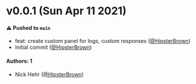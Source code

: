 # v0.0.1 (Sun Apr 11 2021)

#### ⚠️ Pushed to `main`

- feat: create custom panel for logs, custom responses ([@HipsterBrown](https://github.com/HipsterBrown))
- Initial commit ([@HipsterBrown](https://github.com/HipsterBrown))

#### Authors: 1

- Nick Hehr ([@HipsterBrown](https://github.com/HipsterBrown))
